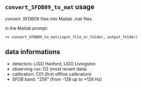 
## `convert_SFDB09_to_mat` usage

convert .SFDB09 files into Matlab .mat files

in the Matlab prompt:

`>> convert_SFDB09_to_mat(input_file_or_folder, output_folder)`

## data informations

* detectors: LIGO Hanford, LIGO Livingston
* observing run: O2 (most recent data)
* calibration: C01 (first offline calibration)
* SFDB band: "256" (from -128 up to +128 Hz)


